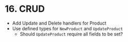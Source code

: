 # 16. CRUD

- Add Update and Delete handlers for Product
- Use defined types for `NewProduct` and `UpdateProduct`
  - Should `UpdateProduct` require all fields to be set?
